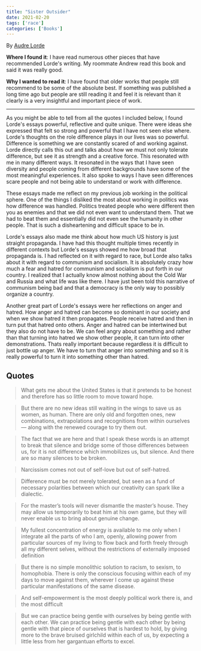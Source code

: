 ```yaml
---
title: "Sister Outsider"
date: 2021-02-20
tags: ['race']
categories: ['Books']
---
```


By [Audre Lorde](https://en.wikipedia.org/wiki/Audre_Lorde)

**Where I found  it**: I have read numerous other pieces that have recommended Lorde's writing. My roommate Andrew read this book and said it was really good.  

**Why I wanted to read it**: I have found that older works that people still recommend to be some of the absolute best. If something was published a long time ago but people are still reading it and feel it is relevant than it clearly is a very insightful and important piece of work. 
* * *

As you might be able to tell from all the quotes I included below, I found Lorde's essays powerful, reflective and quite unique. There were ideas she expressed that felt so strong and powerful that I have not seen else where. Lorde's thoughts on the role difference plays in our lives was so powerful. Difference is something we are constantly scared of and working against. Lorde directly calls this out and talks about how we must not only tolerate difference, but see it as strength and a creative force. This resonated with me in many different ways. It resonated in the ways that I have seen diversity and people coming from different backgrounds have some of the most meaningful experiences. It also spoke to ways I have seen differences scare people and not being able to understand or work with difference. 

These essays made me reflect on my previous job working in the political sphere. One of the things I disliked the most about working in politics was how difference was handled. Politics treated people who were different then you as enemies and that we did not even want to understand them. That we had to beat them and essentially did not even see the humanity in other people. That is such a disheartening and difficult space to be in. 

Lorde's essays also made me think about how much US history is just straight propaganda. I have had this thought multiple times recently in different contexts but Lorde's essays showed me how broad that propaganda is. I had reflected on it with regard to race, but Lorde also talks about it with regard to communism and socialism. It is absolutely crazy how much a fear and hatred for communism and socialism is put forth in our country. I realized that I actually know almost nothing about the Cold War and Russia and what life was like there. I have just been told this narrative of communism being bad and that a democracy is the only way to possibly organize a country. 

Another great part of Lorde's essays were her reflections on anger and hatred. How anger and hatred can become so dominant in our society and when we show hatred it then propagates. People receive hatred and then in turn put that hatred onto others. Anger and hatred can be intertwined but they also do not have to be. We can feel angry about something and rather than that turning into hatred we show other people, it can turn into other demonstrations. Thats really important because regardless it is difficult to just bottle up anger. We have to turn that anger into something and so it is really powerful to turn it into something other than hatred. 


## Quotes

> What gets me about the United States is that it pretends to be honest and therefore has so little room to move toward hope.

<!-- -->

> But there are no new ideas still waiting in the wings to save us as women, as human. There are only old and forgotten ones, new combinations, extrapolations and recognitions from within ourselves — along with the renewed courage to try them out.

<!-- -->

> The fact that we are here and that I speak these words is an attempt to break that silence and bridge some of those differences between us, for it is not difference which immobilizes us, but silence. And there are so many silences to be broken.


<!-- -->

> Narcissism comes not out of self-love but out of self-hatred.


<!-- -->

> Difference must be not merely tolerated, but seen as a fund of necessary polarities between which our creativity can spark like a dialectic.


<!-- -->

> For the master’s tools will never dismantle the master’s house. They may allow us temporarily to beat him at his own game, but they will never enable us to bring about genuine change.


<!-- -->

> My fullest concentration of energy is available to me only when I integrate all the parts of who I am, openly, allowing power from particular sources of my living to flow back and forth freely through all my different selves, without the restrictions of externally imposed definition


<!-- -->

> But there is no simple monolithic solution to racism, to sexism, to homophobia. There is only the conscious focusing within each of my days to move against them, wherever I come up against these particular manifestations of the same disease.


<!-- -->

> And self-empowerment is the most deeply political work there is, and the most difficult


<!-- -->

>  But we can practice being gentle with ourselves by being gentle with each other. We can practice being gentle with each other by being gentle with that piece of ourselves that is hardest to hold, by giving more to the brave bruised girlchild within each of us, by expecting a little less from her gargantuan efforts to excel.